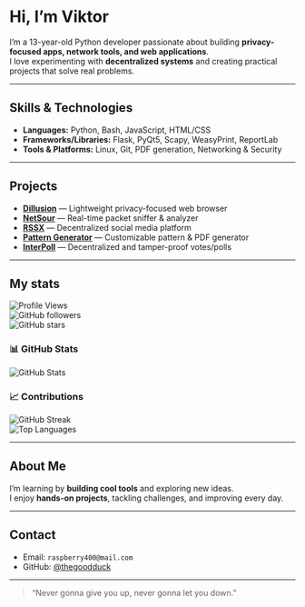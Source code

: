 # Hi, I’m Viktor
I’m a 13-year-old Python developer passionate about building **privacy-focused apps, network tools, and web applications**.  
I love experimenting with **decentralized systems** and creating practical projects that solve real problems.  

---

## Skills & Technologies
- **Languages:** Python, Bash, JavaScript, HTML/CSS  
- **Frameworks/Libraries:** Flask, PyQt5, Scapy, WeasyPrint, ReportLab  
- **Tools & Platforms:** Linux, Git, PDF generation, Networking & Security  

---

## Projects
- [**Dillusion**](https://github.com/thegoodduck/Dillusion) — Lightweight privacy-focused web browser  
- [**NetSour**](https://github.com/thegoodduck/NetSour) — Real-time packet sniffer & analyzer  
- [**RSSX**](https://github.com/thegoodduck/RSSX) — Decentralized social media platform  
- [**Pattern Generator**](https://github.com/thegoodduck/Pattern_Generator) — Customizable pattern & PDF generator  
- [**InterPoll**](https://github.com/thegoodduck/InterPoll) — Decentralized and tamper-proof votes/polls  

---

## My stats

![Profile Views](https://komarev.com/ghpvc/?username=thegoodduck&color=blue)  
![GitHub followers](https://img.shields.io/github/followers/thegoodduck?style=social)  
![GitHub stars](https://img.shields.io/github/stars/thegoodduck?affiliations=OWNER%2CCOLLABORATOR&style=social)

### 📊 GitHub Stats
![GitHub Stats](https://github-readme-stats.vercel.app/api?username=thegoodduck&show_icons=true&theme=dark&count_private=true)  

### 📈 Contributions
![GitHub Streak](https://github-readme-streak-stats.herokuapp.com/?user=thegoodduck&theme=dark)  
![Top Languages](https://github-readme-stats.vercel.app/api/top-langs/?username=thegoodduck&layout=compact&theme=dark)

---

## About Me
I’m learning by **building cool tools** and exploring new ideas.  
I enjoy **hands-on projects**, tackling challenges, and improving every day.  

---

## Contact
- Email: `raspberry400@mail.com`  
- GitHub: [@thegoodduck](https://github.com/thegoodduck)  

---

> “Never gonna give you up, never gonna let you down.”
